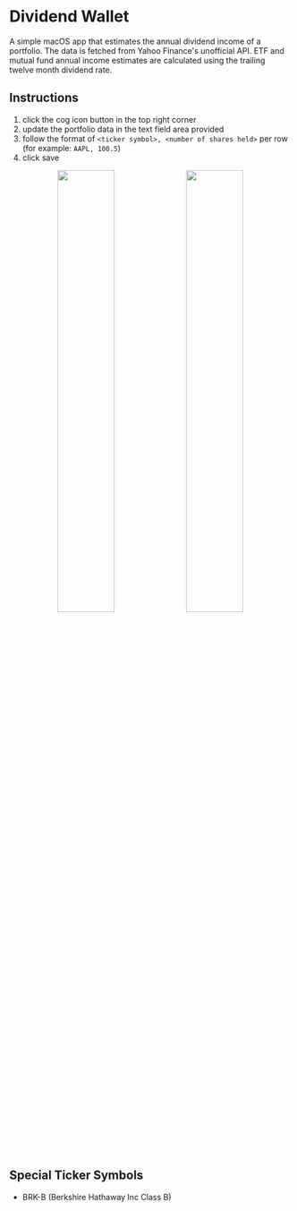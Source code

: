 # Dividend Wallet

A simple macOS app that estimates the annual dividend income of a portfolio. The data is fetched from Yahoo Finance's unofficial API. ETF and mutual fund annual income estimates are calculated using the trailing twelve month dividend rate.

## Instructions
1. click the cog icon button in the top right corner
2. update the portfolio data in the text field area provided
3. follow the format of `<ticker symbol>, <number of shares held>` per row (for example: `AAPL, 100.5`)
4. click save

<p float="left" align="middle">
  <img src="https://user-images.githubusercontent.com/5932487/220476756-78695490-a375-4857-a80f-4b6eb062ffb1.png" width="45%">
  <img src="https://user-images.githubusercontent.com/5932487/220476817-1f7a89e1-6787-42f5-ae06-cad0907b6871.png" width="45%">
</p>

## Special Ticker Symbols
- BRK-B (Berkshire Hathaway Inc Class B)
